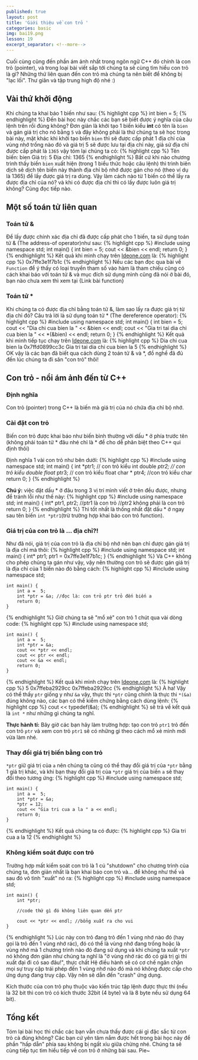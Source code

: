 ```yaml
---
published: true
layout: post
title: 'Giới thiệu về con trỏ '
categories: basic
img: bai19.png
lesson: 19
excerpt_separator: <!--more-->
---
```

Cuối cùng cũng đến phần ám ảnh nhất trong ngôn ngữ C++ đó chính là con trỏ (pointer), và trong loại bài viết sắp tới chúng ta sẽ cùng tìm hiểu con trỏ là gì? Những thứ liên quan đến con trỏ mà chúng ta nên biết để không bị "lạc lối". Thư giãn và tập trung high độ nhé :)

## Vài thứ khởi động
Khi chúng ta khai báo 1 biến như sau:
{% highlight cpp %}
int bien = 5;
{% endhighlight %}
Đến bài học này chắc các bạn sẽ biết được ý nghĩa của câu lệnh trên rồi đúng không? Đơn giản là khởi tạo 1 biến kiểu **int** có tên là ``bien``  và gán giá trị cho nó bằng ``5`` và đây không phải là thứ chúng ta sẽ học trong bài này, mặt khác khi khởi tạo biến ``bien`` thì sẽ được cấp phát 1 địa chỉ của vùng nhớ trống nào đó và giá trị 5 sẽ được lưu tại địa chỉ này, giả sử địa chỉ được cấp phát là ``1365`` vậy tóm lại chúng ta có:
{% highlight cpp %}
Tên biến: bien
Giá trị: 5
Địa chỉ: 1365
{% endhighlight %}
Bất cứ khi nào chương trình thấy biến ``bien`` xuất hiện (trong 1 biểu thức hoặc câu lệnh) thì trình biên dịch sẽ  dịch tên biến này thành địa chỉ bộ nhớ được gán cho nó (theo ví dụ là 1365) để lấy được giá trị ra dùng. Vậy làm cách nào từ 1 biến có thể lấy ra được địa chỉ của nó? và khi có được địa chỉ thì có lấy được luôn giá trị không? Cùng đọc tiếp nào.
## Một số toán tử liên quan
### Toán tử &
Để lấy được chính xác địa chỉ đã được cấp phát cho 1 biến, ta sử dụng toán tử & (The address-of operator)như sau:
{% highlight cpp %}
#include <iostream>
using namespace std;
int main()
{
    int bien = 5;
    cout << &bien << endl;
    return 0;
}
{% endhighlight %}
Kết quả khi mình chạy trên [Ideone.com](https://ideone.com/9aFkY5) là:
{% highlight cpp %}
0x7ffe3e1f7b1c
{% endhighlight %}
Nếu các bạn đọc qua bài về ``Function`` để ý thấy có loại truyền tham số vào hàm là tham chiếu cũng có cách khai báo với toán tử & và mục đích sử dụng mình cũng đã nói ở bài đó, bạn nào chưa xem thì xem tại {Link bài function}
### Toán tử *
Khi chúng ta có được địa chỉ bằng toán tử &, làm sao lấy ra được giá trị từ địa chỉ đó? Câu trả lời là sử dụng toán tử * (The dereference operator):
{% highlight cpp %}
#include <iostream>
using namespace std;
int main()
{
    int bien = 5;
    cout << "Dia chi cua bien la " << &bien << endl;
    cout << "Gia tri tai dia chi cua bien la " << *(&bien) << endl;
    return 0;
}
{% endhighlight %}
Kết quả khi mình tiếp tục chạy trên [Ideone.com](https://ideone.com/9aFkY5) là:
{% highlight cpp %}
Dia chi cua bien la 0x7ffd0899cc3c
Gia tri tai dia chi cua bien la 5
{% endhighlight %}
OK vậy là các bạn đã biết qua cách dùng 2 toán tử & và *, đồ nghề đã đủ đến lúc chúng ta đi săn "con trỏ" thôi!
## Con trỏ - nổi ám ảnh đến từ C++
### Định nghĩa
Con trỏ (pointer) trong C++ là biến mà giá trị của nó chứa địa chỉ bộ nhớ.
### Cài đặt con trỏ
Biến con trỏ được khai báo như biến bình thường với dấu * ở phía trước tên (không phải toán tử * đâu nhé chỉ là * để cho dễ phân biệt theo C++ qui định thôi)
  
Định nghĩa 1 vài con trỏ như bên dưới:
{% highlight cpp %}
#include <iostream>
using namespace std;
int main()
{
    int *ptr1; // con trỏ kiểu int
    double *ptr2; // con trỏ kiểu double
    float* ptr3; // con trỏ kiểu float
    char * ptr4; //con trỏ kiểu char
    return 0;
}
{% endhighlight %}
  
**Chú ý:** việc đặt dấu * ở đâu trong 3 vị trí mình viết ở trên đều được, nhưng để tránh lỗi như thế này:
{% highlight cpp %}
#include <iostream>
using namespace std;
int main()
{
    int* ptr1, ptr2;
    //ptr1 là con trỏ
  	//ptr2 không phải là con trỏ
    return 0;
}
{% endhighlight %}
Thì tốt nhất là thống nhất đặt dấu * ở ngay sau tên biến ``int *ptr1``(trừ trường hợp khai báo con trỏ function).
  
### Giá trị của con trỏ là ... địa chỉ?!
Như đã nói, giá trị của con trỏ là địa chỉ bộ nhớ nên bạn chỉ được gán giá trị là địa chỉ mà thôi:
{% highlight cpp %}
#include <iostream>
using namespace std;
int main()
{
    int* ptr1;
    ptr1 = 0x7ffe3e1f7b1c;
}
{% endhighlight %}
Và C++ không cho phép chúng ta gán như vậy, vậy nên thường con trỏ sẽ được gán giá trị là địa chỉ của 1 biến nào đó bằng cách:
{% highlight cpp %}
    #include <iostream>
    using namespace std;
     
    int main() {
    	int a =  5;
    	int *ptr = &a; //đọc là: con trỏ ptr trỏ đến biến a
    	return 0;
    }
{% endhighlight %}
Giờ chúng ta sẽ "mổ xẻ" con trỏ 1 chút qua vài dòng code:
{% highlight cpp %}
    #include <iostream>
    using namespace std;
     
    int main() {
    	int a =  5;
    	int *ptr = &a;
    	cout << *ptr << endl;
    	cout << ptr << endl;
    	cout << &a << endl;
    	return 0;
    }
{% endhighlight %}
Kết quả khi mình chạy trên [Ideone.com](https://ideone.com/gytDuG) là:
{% highlight cpp %}
5
0x7ffeba2929cc
0x7ffeba2929cc
{% endhighlight %}
À ha! Vậy có thể thấy ``ptr`` giống y như ``&a`` vậy, thực thi ``*ptr`` cũng chính là thực thi ``*(&a)`` đúng không nào, các bạn có thể kiểm chứng bằng cách dùng lệnh:
{% highlight cpp %}
cout << typedef(&a);
{% endhighlight %}
sẽ trả về kết quả là ``int *`` như những gì chúng ta nghĩ.
  
**Thực hành tí:** Bây giờ các bạn hãy làm trường hợp: tạo con trỏ ``ptr1`` trỏ đến con trỏ ``ptr`` và xem con trỏ ``ptr1`` sẽ có những gì theo cách mổ xẻ mình mới vừa làm nhé.
  
### Thay đổi giá trị biến bằng con trỏ
``*ptr`` giữ giá trị của ``a`` nên chúng ta cũng có thể thay đổi giá trị của ``*ptr`` bằng 1 giá trị khác, và khi bạn thay đổi giá trị của ``*ptr`` giá trị của biến ``a`` sẽ thay đổi theo tương ứng:
{% highlight cpp %}
    #include <iostream>
    using namespace std;
     
    int main() {
    	int a =  5;
    	int *ptr = &a;
    	*ptr = 12;
  		cout << "Gia tri cua a la " a << endl;
    	return 0;
    }
{% endhighlight %}
Kết quả chúng ta có được:
{% highlight cpp %}
Gia tri cua a la 12
{% endhighlight %}
### Không kiểm soát được con trỏ
Trường hợp mất kiểm soát con trỏ là 1 cú "shutdown" cho chương trình của chúng ta, đơn giản nhất là bạn khai báo con trỏ và... để không như thế và sau đó vô tình "xuất" nó ra:
{% highlight cpp %}
    #include <iostream>
    using namespace std;
     
    int main() {
    	int *ptr;
  
  		//code thứ gì đó không liên quan dến ptr
  
  		cout << *ptr << endl; //bổng xuất ra cho vui
    }
{% endhighlight %}
Lúc này con trỏ đang trỏ đến 1 vùng nhớ nào đó (hay gọi là trỏ đến 1 vùng nhớ rác), đó có thể là vùng nhớ đang trống hoặc là vùng nhớ mà 1 chương trình nào đó đang sử dụng và khi chúng ta xuất ``*ptr`` nó không đơn giản như chúng ta nghĩ là "ở vùng nhớ rác đó có giá trị gì thì xuất đại đi có sao đâu!", thực chất Hệ điều hành sẽ có cơ chế ngăn chặn mọi sự truy cập trái phép đến 1 vùng nhớ nào đó mà nó không được cấp cho ứng dụng đang truy cập. Vậy nên sẽ dẫn đến "crash" ứng dụng.

Kích thước của con trỏ phụ thuộc vào kiến trúc tập lệnh được thực thi (nếu là 32 bit thì con trỏ có kích thước 32bit (4 byte) và là 8 byte nếu sử dụng 64 bit).

## Tổng kết
Tóm lại bài học thì chắc các bạn vẫn chưa thấy được cái gì đặc sắc từ con trỏ cả đúng không? Các bạn cứ yên tâm nắm được hết trong bài học này để phần "hấp dẫn" phía sau không bị ngất xỉu giữa chừng nhé. Chúng ta sẽ cùng tiếp tục tìm hiểu tiếp về con trỏ ở những bài sau. Pie~
